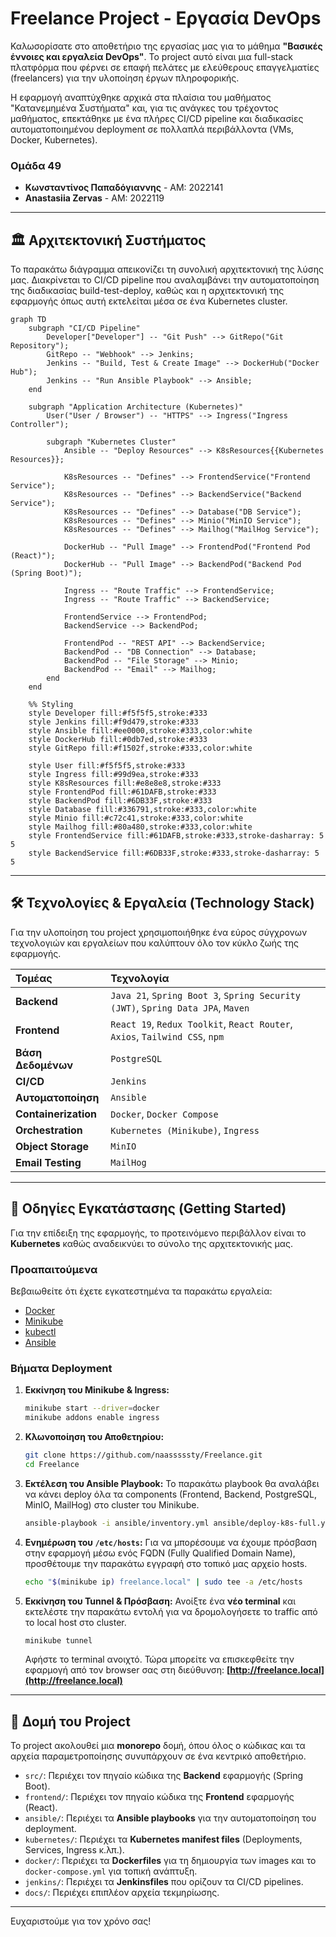 # Freelance Project - Εργασία DevOps

Καλωσορίσατε στο αποθετήριο της εργασίας μας για το μάθημα **"Βασικές έννοιες και εργαλεία DevOps"**. Το project αυτό είναι μια full-stack πλατφόρμα που φέρνει σε επαφή πελάτες με ελεύθερους επαγγελματίες (freelancers) για την υλοποίηση έργων πληροφορικής.

Η εφαρμογή αναπτύχθηκε αρχικά στα πλαίσια του μαθήματος "Κατανεμημένα Συστήματα" και, για τις ανάγκες του τρέχοντος μαθήματος, επεκτάθηκε με ένα πλήρες CI/CD pipeline και διαδικασίες αυτοματοποιημένου deployment σε πολλαπλά περιβάλλοντα (VMs, Docker, Kubernetes).

### Ομάδα 49
*   **Κωνσταντίνος Παπαδόγιαννης** - ΑΜ: 2022141
*   **Anastasiia Zervas** - ΑΜ: 2022119

---

## 🏛️ Αρχιτεκτονική Συστήματος

Το παρακάτω διάγραμμα απεικονίζει τη συνολική αρχιτεκτονική της λύσης μας. Διακρίνεται το CI/CD pipeline που αναλαμβάνει την αυτοματοποίηση της διαδικασίας build-test-deploy, καθώς και η αρχιτεκτονική της εφαρμογής όπως αυτή εκτελείται μέσα σε ένα Kubernetes cluster.

```mermaid
graph TD
    subgraph "CI/CD Pipeline"
        Developer["Developer"] -- "Git Push" --> GitRepo("Git Repository");
        GitRepo -- "Webhook" --> Jenkins;
        Jenkins -- "Build, Test & Create Image" --> DockerHub("Docker Hub");
        Jenkins -- "Run Ansible Playbook" --> Ansible;
    end

    subgraph "Application Architecture (Kubernetes)"
        User("User / Browser") -- "HTTPS" --> Ingress("Ingress Controller");
        
        subgraph "Kubernetes Cluster"
            Ansible -- "Deploy Resources" --> K8sResources{{Kubernetes Resources}};
            
            K8sResources -- "Defines" --> FrontendService("Frontend Service");
            K8sResources -- "Defines" --> BackendService("Backend Service");
            K8sResources -- "Defines" --> Database("DB Service");
            K8sResources -- "Defines" --> Minio("MinIO Service");
            K8sResources -- "Defines" --> Mailhog("MailHog Service");

            DockerHub -- "Pull Image" --> FrontendPod("Frontend Pod (React)");
            DockerHub -- "Pull Image" --> BackendPod("Backend Pod (Spring Boot)");

            Ingress -- "Route Traffic" --> FrontendService;
            Ingress -- "Route Traffic" --> BackendService;
            
            FrontendService --> FrontendPod;
            BackendService --> BackendPod;

            FrontendPod -- "REST API" --> BackendService;
            BackendPod -- "DB Connection" --> Database;
            BackendPod -- "File Storage" --> Minio;
            BackendPod -- "Email" --> Mailhog;
        end
    end

    %% Styling
    style Developer fill:#f5f5f5,stroke:#333
    style Jenkins fill:#f9d479,stroke:#333
    style Ansible fill:#ee0000,stroke:#333,color:white
    style DockerHub fill:#0db7ed,stroke:#333
    style GitRepo fill:#f1502f,stroke:#333,color:white
    
    style User fill:#f5f5f5,stroke:#333
    style Ingress fill:#99d9ea,stroke:#333
    style K8sResources fill:#e8e8e8,stroke:#333
    style FrontendPod fill:#61DAFB,stroke:#333
    style BackendPod fill:#6DB33F,stroke:#333
    style Database fill:#336791,stroke:#333,color:white
    style Minio fill:#c72c41,stroke:#333,color:white
    style Mailhog fill:#80a480,stroke:#333,color:white
    style FrontendService fill:#61DAFB,stroke:#333,stroke-dasharray: 5 5
    style BackendService fill:#6DB33F,stroke:#333,stroke-dasharray: 5 5
```

---

## 🛠️ Τεχνολογίες & Εργαλεία (Technology Stack)

Για την υλοποίηση του project χρησιμοποιήθηκε ένα εύρος σύγχρονων τεχνολογιών και εργαλείων που καλύπτουν όλο τον κύκλο ζωής της εφαρμογής.

| Τομέας | Τεχνολογία |
| :--- | :--- |
| **Backend** | `Java 21`, `Spring Boot 3`, `Spring Security (JWT)`, `Spring Data JPA`, `Maven` |
| **Frontend** | `React 19`, `Redux Toolkit`, `React Router`, `Axios`, `Tailwind CSS`, `npm` |
| **Βάση Δεδομένων** | `PostgreSQL` |
| **CI/CD** | `Jenkins` |
| **Αυτοματοποίηση** | `Ansible` |
| **Containerization** | `Docker`, `Docker Compose` |
| **Orchestration** | `Kubernetes (Minikube)`, `Ingress` |
| **Object Storage** | `MinIO` |
| **Email Testing** | `MailHog` |

---

## 🚀 Οδηγίες Εγκατάστασης (Getting Started)

Για την επίδειξη της εφαρμογής, το προτεινόμενο περιβάλλον είναι το **Kubernetes** καθώς αναδεικνύει το σύνολο της αρχιτεκτονικής μας.

### Προαπαιτούμενα
Βεβαιωθείτε ότι έχετε εγκατεστημένα τα παρακάτω εργαλεία:
*   [Docker](https://docs.docker.com/get-docker/)
*   [Minikube](https://minikube.sigs.k8s.io/docs/start/)
*   [kubectl](https://kubernetes.io/docs/tasks/tools/install-kubectl/)
*   [Ansible](https://docs.ansible.com/ansible/latest/installation_guide/intro_installation.html)

### Βήματα Deployment
1.  **Εκκίνηση του Minikube & Ingress:**
    ```bash
    minikube start --driver=docker
    minikube addons enable ingress
    ```
2.  **Κλωνοποίηση του Αποθετηρίου:**
    ```bash
    git clone https://github.com/naasssssty/Freelance.git
    cd Freelance
    ```
3.  **Εκτέλεση του Ansible Playbook:**
    Το παρακάτω playbook θα αναλάβει να κάνει deploy όλα τα components (Frontend, Backend, PostgreSQL, MinIO, MailHog) στο cluster του Minikube.
    ```bash
    ansible-playbook -i ansible/inventory.yml ansible/deploy-k8s-full.yml
    ```
4.  **Ενημέρωση του `/etc/hosts`:**
    Για να μπορέσουμε να έχουμε πρόσβαση στην εφαρμογή μέσω ενός FQDN (Fully Qualified Domain Name), προσθέτουμε την παρακάτω εγγραφή στο τοπικό μας αρχείο hosts.
    ```bash
    echo "$(minikube ip) freelance.local" | sudo tee -a /etc/hosts
    ```
5.  **Εκκίνηση του Tunnel & Πρόσβαση:**
    Ανοίξτε ένα **νέο terminal** και εκτελέστε την παρακάτω εντολή για να δρομολογήσετε το traffic από το local host στο cluster.
    ```bash
    minikube tunnel
    ```
    Αφήστε το terminal ανοιχτό. Τώρα μπορείτε να επισκεφθείτε την εφαρμογή από τον browser σας στη διεύθυνση:
    **[http://freelance.local](http://freelance.local)**

---

## 📂 Δομή του Project

Το project ακολουθεί μια **monorepo** δομή, όπου όλος ο κώδικας και τα αρχεία παραμετροποίησης συνυπάρχουν σε ένα κεντρικό αποθετήριο.

*   `src/`: Περιέχει τον πηγαίο κώδικα της **Backend** εφαρμογής (Spring Boot).
*   `frontend/`: Περιέχει τον πηγαίο κώδικα της **Frontend** εφαρμογής (React).
*   `ansible/`: Περιέχει τα **Ansible playbooks** για την αυτοματοποίηση του deployment.
*   `kubernetes/`: Περιέχει τα **Kubernetes manifest files** (Deployments, Services, Ingress κ.λπ.).
*   `docker/`: Περιέχει τα **Dockerfiles** για τη δημιουργία των images και το `docker-compose.yml` για τοπική ανάπτυξη.
*   `jenkins/`: Περιέχει τα **Jenkinsfiles** που ορίζουν τα CI/CD pipelines.
*   `docs/`: Περιέχει επιπλέον αρχεία τεκμηρίωσης.

---
Ευχαριστούμε για τον χρόνο σας! 
